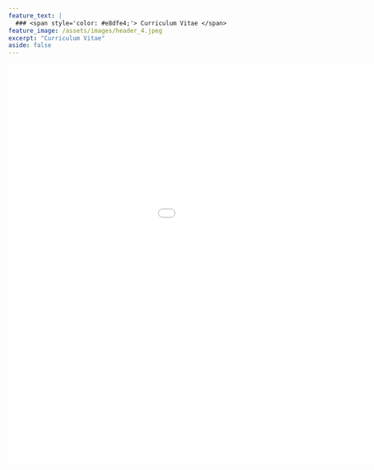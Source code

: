 ```yaml
---
feature_text: |
  ### <span style='color: #e8dfe4;'> Curriculum Vitae </span>
feature_image: /assets/images/header_4.jpeg 
excerpt: "Curriculum Vitae"
aside: false
---
```



<iframe src="/files/Gastonguay_Madeleine_CV.pdf" style="width:1200px; height:800px;" frameborder="0"></iframe>
